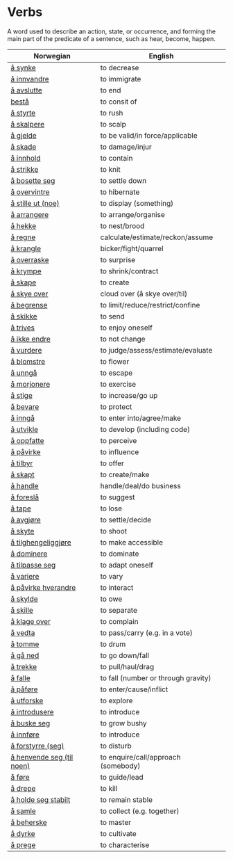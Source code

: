 # Verbs

A word used to describe an action, state, or occurrence, and forming the main part of the predicate of a sentence, such as hear, become, happen.

| Norwegian | English |
| --- | --- |
| [å synke](https://www.ordnett.no/search?language=no&phrase=å%20synke) | to decrease |
| [å innvandre](https://www.ordnett.no/search?language=no&phrase=å%20innvandre) | to immigrate |
| [å avslutte](https://www.ordnett.no/search?language=no&phrase=å%20avslutte) | to end |
| [bestå](https://www.ordnett.no/search?language=no&phrase=bestå) | to consit of |
| [å styrte](https://www.ordnett.no/search?language=no&phrase=å%20styrte) | to rush |
| [å skalpere](https://www.ordnett.no/search?language=no&phrase=å%20skalpere) | to scalp |
| [å gjelde](https://www.ordnett.no/search?language=no&phrase=å%20gjelde) | to be valid/in force/applicable |
| [å skade](https://www.ordnett.no/search?language=no&phrase=å%20skade) | to damage/injur |
| [å innhold](https://www.ordnett.no/search?language=no&phrase=å%20innhold) | to contain |
| [å strikke](https://www.ordnett.no/search?language=no&phrase=å%20strikke) | to knit |
| [å bosette seg](https://www.ordnett.no/search?language=no&phrase=å%20bosette%20seg) | to settle down |
| [å overvintre](https://www.ordnett.no/search?language=no&phrase=å%20overvintre) | to hibernate |
| [å stille ut (noe)](https://www.ordnett.no/search?language=no&phrase=å%20stille%20ut%20(noe)) | to display (something) |
| [å arrangere](https://www.ordnett.no/search?language=no&phrase=å%20arrangere) | to arrange/organise |
| [å hekke](https://www.ordnett.no/search?language=no&phrase=å%20hekke) | to nest/brood |
| [å regne](https://www.ordnett.no/search?language=no&phrase=å%20regne) | calculate/estimate/reckon/assume |
| [å krangle](https://www.ordnett.no/search?language=no&phrase=å%20krangle) | bicker/fight/quarrel |
| [å overraske](https://www.ordnett.no/search?language=no&phrase=å%20overraske) | to surprise |
| [å krympe](https://www.ordnett.no/search?language=no&phrase=å%20krympe) | to shrink/contract |
| [å skape](https://www.ordnett.no/search?language=no&phrase=å%20skape) | to create |
| [å skye over](https://www.ordnett.no/search?language=no&phrase=å%20skye%20over) | cloud over (å skye over/til) |
| [å begrense](https://www.ordnett.no/search?language=no&phrase=å%20begrense) | to limit/reduce/restrict/confine |
| [å skikke](https://www.ordnett.no/search?language=no&phrase=å%20skikke) | to send |
| [å trives](https://www.ordnett.no/search?language=no&phrase=å%20trives) | to enjoy oneself |
| [å ikke endre](https://www.ordnett.no/search?language=no&phrase=å%20ikke%20endre) | to not change |
| [å vurdere](https://www.ordnett.no/search?language=no&phrase=å%20vurdere) | to judge/assess/estimate/evaluate |
| [å blomstre](https://www.ordnett.no/search?language=no&phrase=å%20blomstre) | to flower |
| [å unngå](https://www.ordnett.no/search?language=no&phrase=å%20unngå) | to escape |
| [å morjonere](https://www.ordnett.no/search?language=no&phrase=å%20morjonere) | to exercise |
| [å stige](https://www.ordnett.no/search?language=no&phrase=å%20stige) | to increase/go up |
| [å bevare](https://www.ordnett.no/search?language=no&phrase=å%20bevare) | to protect |
| [å inngå](https://www.ordnett.no/search?language=no&phrase=å%20inngå) | to enter into/agree/make |
| [å utvikle](https://www.ordnett.no/search?language=no&phrase=å%20utvikle) | to develop (including code) |
| [å oppfatte](https://www.ordnett.no/search?language=no&phrase=å%20oppfatte) | to perceive |
| [å påvirke](https://www.ordnett.no/search?language=no&phrase=å%20påvirke) | to influence |
| [å tilbyr](https://www.ordnett.no/search?language=no&phrase=å%20tilbyr) | to offer |
| [å skapt](https://www.ordnett.no/search?language=no&phrase=å%20skapt) | to create/make |
| [å handle](https://www.ordnett.no/search?language=no&phrase=å%20handle) | handle/deal/do business |
| [å foreslå](https://www.ordnett.no/search?language=no&phrase=å%20foreslå) | to suggest |
| [å tape](https://www.ordnett.no/search?language=no&phrase=å%20tape) | to lose |
| [å avgjøre](https://www.ordnett.no/search?language=no&phrase=å%20avgjøre) | to settle/decide |
| [å skyte](https://www.ordnett.no/search?language=no&phrase=å%20skyte) | to shoot |
| [å tilghengeliggjøre](https://www.ordnett.no/search?language=no&phrase=å%20tilghengeliggjøre) | to make accessible |
| [å dominere](https://www.ordnett.no/search?language=no&phrase=å%20dominere) | to dominate |
| [å tilpasse seg](https://www.ordnett.no/search?language=no&phrase=å%20tilpasse%20seg) | to adapt oneself |
| [å variere](https://www.ordnett.no/search?language=no&phrase=å%20variere) | to vary |
| [å påvirke hverandre](https://www.ordnett.no/search?language=no&phrase=å%20påvirke%20hverandre) | to interact |
| [å skylde](https://www.ordnett.no/search?language=no&phrase=å%20skylde) | to owe |
| [å skille](https://www.ordnett.no/search?language=no&phrase=å%20skille) | to separate |
| [å klage over](https://www.ordnett.no/search?language=no&phrase=å%20klage%20over) | to complain |
| [å vedta](https://www.ordnett.no/search?language=no&phrase=å%20vedta) | to pass/carry (e.g. in a vote) |
| [å tomme](https://www.ordnett.no/search?language=no&phrase=å%20tomme) | to drum |
| [å gå ned](https://www.ordnett.no/search?language=no&phrase=å%20gå%20ned) | to go down/fall |
| [å trekke](https://www.ordnett.no/search?language=no&phrase=å%20trekke) | to pull/haul/drag |
| [å falle](https://www.ordnett.no/search?language=no&phrase=å%20falle) | to fall (number or through gravity) |
| [å påføre](https://www.ordnett.no/search?language=no&phrase=å%20påføre) | to enter/cause/inflict |
| [å utforske](https://www.ordnett.no/search?language=no&phrase=å%20utforske) | to explore |
| [å introdusere](https://www.ordnett.no/search?language=no&phrase=å%20introdusere) | to introduce |
| [å buske seg](https://www.ordnett.no/search?language=no&phrase=å%20buske%20seg) | to grow bushy |
| [å innføre](https://www.ordnett.no/search?language=no&phrase=å%20innføre) | to introduce |
| [å forstyrre (seg)](https://www.ordnett.no/search?language=no&phrase=å%20forstyrre%20(seg)) | to disturb |
| [å henvende seg (til noen)](https://www.ordnett.no/search?language=no&phrase=å%20henvende%20seg%20(til%20noen)) | to enquire/call/approach (somebody) |
| [å føre](https://www.ordnett.no/search?language=no&phrase=å%20føre) | to guide/lead |
| [å drepe](https://www.ordnett.no/search?language=no&phrase=å%20drepe) | to kill |
| [å holde seg stabilt](https://www.ordnett.no/search?language=no&phrase=å%20holde%20seg%20stabilt) | to remain stable |
| [å samle](https://www.ordnett.no/search?language=no&phrase=å%20samle) | to collect (e.g. together) |
| [å beherske](https://www.ordnett.no/search?language=no&phrase=å%20beherske) | to master |
| [å dyrke](https://www.ordnett.no/search?language=no&phrase=å%20dyrke) | to cultivate |
| [å prege](https://www.ordnett.no/search?language=no&phrase=å%20prege) | to characterise |

